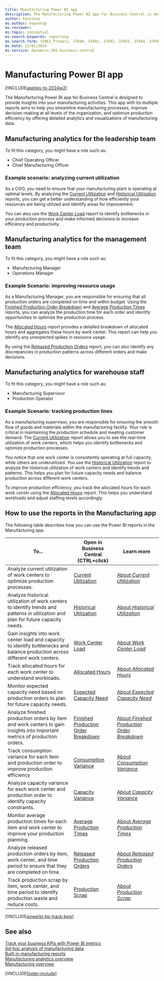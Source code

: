 ```yaml
---
title: Manufacturing Power BI app
description: The Manufacturing Power BI app for Business Central is designed to provide insights into your manufacturing activities.
author: kennienp
ms.author: kepontop
ms.reviewer:
ms.topic: conceptual
ms.search.keywords: reporting
ms.search.form: 37063_Primary, 37040, 37041, 37042, 37043, 37044, 37045, 37046, 37047, 37048, 37049, 37055
ms.date: 11/01/2024
ms.service: dynamics-365-business-central
---
```



# Manufacturing Power BI app

[!INCLUDE[applies-to-2024w2](includes/applies-to-2024w2.md)]

The Manufacturing Power BI app for Business Central is designed to provide insights into your manufacturing activities. This app with its multiple reports aims to help you streamline manufacturing processes, improve decision-making at all levels of the organization, and optimize production efficiency by offering detailed analytics and visualizations of manufacturing data.


## Manufacturing analytics for the leadership team

To fit this category, you might have a role such as:
- Chief Operating Officer
- Chief Manufacturing Officer
  
### Example scenario: analyzing current utilization
 
As a COO, you need to ensure that your manufacturing plant is operating at optimal levels. By analyzing the [Current Utilization](manufacturing-powerbi-current-utilization.md) and [Historical Utilization](manufacturing-powerbi-historical-utilization.md) reports, you can get a better understanding of how efficiently your resources are being utilized and identify areas for improvement.

You can also use the [Work Center Load](manufacturing-powerbi-work-center-load.md) report to identify bottlenecks in your production process and make informed decisions to increase efficiency and productivity.


## Manufacturing analytics for the management team

To fit this category, you might have a role such as:

- Manufacturing Manager
- Operations Manager

### Example Scenario: improving resource usage

As a Manufacturing Manager, you are responsible for ensuring that all production orders are completed on time and within budget. Using the [Finished Production Order Breakdown](manufacturing-powerbi-finished-production-order-breakdown.md) and [Average Production Times](manufacturing-powerbi-avergage-production-times.md) reports, you can analyze the production time for each order and identify opportunities to optimize the production process.

The [Allocated Hours](manufacturing-powerbi-allocated-hours.md) report provides a detailed breakdown of allocated hours and aggregates these hours by work center. This report can help you identify any unexpected spikes in resource usage.

By using the [Released Production Orders](manufacturing-powerbi-released-production-orders.md) report, you can also identify any discrepancies in production patterns across different orders and make decisions.

## Manufacturing analytics for warehouse staff

To fit this category, you might have a role such as:
- Manufacturing Supervisor
- Production Operator

### Example Scenario: tracking production lines

As a manufacturing supervisor, you are responsible for ensuring the smooth flow of goods and materials within the manufacturing facility. Your role is critical in maintaining the production schedule and meeting customer demand. The [Current Utilization](manufacturing-powerbi-current-utilization.md) report allows you to see the real-time utilization of work centers, which helps you identify bottlenecks and optimize production processes.

You notice that one work center is consistently operating at full capacity, while others are underutilized. You use the [Historical Utilization](manufacturing-powerbi-historical-utilization.md) report to analyze the historical utilization of work centers and identify trends and patterns. This helps you plan for future capacity needs and balance production across different work centers.

To improve production efficiency, you track the allocated hours for each work center using the [Allocated Hours](manufacturing-powerbi-allocated-hours.md) report. This helps you understand workloads and adjust staffing levels accordingly.

## How to use the reports in the Manufacturing app

The following table describes how you can use the Power BI reports in the Manufacturing app.

|To... | Open in Business Central (CTRL+click) | Learn more	|
|------|---------------------------------------|----------- |
| Analyze current utilization of work centers to optimize production processes. |[Current Utilization](https://businesscentral.dynamics.com?page=37040)|[About *Current Utilization*](manufacturing-powerbi-current-utilization.md)|
| Analyze historical utilization of work centers to identify trends and patterns in utilization and plan for future capacity needs. |[Historical Utilization](https://businesscentral.dynamics.com?page=37041)|[About *Historical Utilization*](manufacturing-powerbi-historical-utilization.md)|
| Gain insights into work center load and capacity to identify bottlenecks and balance production across different work centers. |[Work Center Load](https://businesscentral.dynamics.com?page=37042)|[About *Work Center Load*](manufacturing-powerbi-work-center-load.md)|
| Track allocated hours for each work center to understand workloads. |[Allocated Hours](https://businesscentral.dynamics.com?page=37043)|[About *Allocated Hours*](manufacturing-powerbi-allocated-hours.md)|
| Monitor expected capacity need based on production orders to plan for future capacity needs. |[Expected Capacity Need](https://businesscentral.dynamics.com?page=37044)|[About *Expected Capacity Need*](manufacturing-powerbi-expected-capacity-need.md)|
| Analyze finished production orders by item and work centers to gain insights into important metrics of production orders. |[Finished Production Order Breakdown](https://businesscentral.dynamics.com?page=37045)|[About *Finished Production Order Breakdown*](manufacturing-powerbi-finished-production-order-breakdown.md)|
| Track consumption variance for each item and production order to improve production efficiency |[Consumption Variance](https://businesscentral.dynamics.com?page=37046)|[About *Consumption Variance*](manufacturing-powerbi-consumption-variance.md)|
| Analyze capacity variance for each work center and production order to identify capacity constraints. |[Capacity Variance](https://businesscentral.dynamics.com?page=37047)|[About *Capacity Variance*](manufacturing-powerbi-capacity-variance.md)|
| Monitor average production times for each item and work center to improve your production planning. |[Average Production Times](https://businesscentral.dynamics.com?page=37048)|[About *Average Production Times*](manufacturing-powerbi-avergage-production-times.md)|
| Analyze released production orders by item, work center, and time period to ensure that they are completed on time. |[Released Production Orders](https://businesscentral.dynamics.com?page=37049)|[About *Released Production Orders*](manufacturing-powerbi-released-production-orders.md)|
| Track production scrap by item, work center, and time period to identify production waste and reduce costs. |[Production Scrap](https://businesscentral.dynamics.com?page=37055)|[About *Production Scrap*](manufacturing-powerbi-production-scrap.md)|


[!INCLUDE[powerbi-tip-track-kpis](includes/powerbi-tip-track-kpis.md)]

## See also

[Track your business KPIs with Power BI metrics](#TODO)   
[Ad-hoc analysis of manufacturing data](#TODO)   
[Built-in manufacturing reports](#TODO)   
[Manufacturing analytics overview](#TODO)  
[Manufacturing overview](#TODO)  

[!INCLUDE[footer-include](includes/footer-banner.md)]

